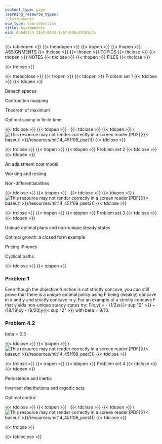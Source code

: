 ```yaml
---
content_type: page
learning_resource_types:
- Assignments
ocw_type: CourseSection
title: Assignments
uid: 6b6d54c4-31e2-03d3-1e67-836cd9281c3a
---
```


{{< tableopen >}}
{{< theadopen >}}
{{< tropen >}}
{{< thopen >}}
ASSIGNMENTS
{{< thclose >}}
{{< thopen >}}
TOPICS
{{< thclose >}}
{{< thopen >}}
NOTES
{{< thclose >}}
{{< thopen >}}
FILES
{{< thclose >}}

{{< trclose >}}

{{< theadclose >}}
{{< tropen >}}
{{< tdopen >}}
Problem set 1
{{< tdclose >}}
{{< tdopen >}}


Banach spaces

Contraction mapping

Theorem of maximum

Optimal saving in finite time


{{< tdclose >}}
{{< tdopen >}}
 
{{< tdclose >}}
{{< tdopen >}}
(![This resource may not render correctly in a screen reader.](/images/inacessible.gif)[PDF]({{< baseurl >}}/resources/mit14_451f09_pset1))
{{< tdclose >}}

{{< trclose >}}
{{< tropen >}}
{{< tdopen >}}
Problem set 2
{{< tdclose >}}
{{< tdopen >}}


An adjustment cost model

Working and resting

Non-differentiabilities


{{< tdclose >}}
{{< tdopen >}}
 
{{< tdclose >}}
{{< tdopen >}}
(![This resource may not render correctly in a screen reader.](/images/inacessible.gif)[PDF]({{< baseurl >}}/resources/mit14_451f09_pset2))
{{< tdclose >}}

{{< trclose >}}
{{< tropen >}}
{{< tdopen >}}
Problem set 3
{{< tdclose >}}
{{< tdopen >}}


Unique optimal plans and non-unique steady states

Optimal growth: a closed form example

Pricing iPhones

Cyclical paths


{{< tdclose >}}
{{< tdopen >}}


### Problem 1

Even though the objective function is not strictly concave, you can still prove that there is a unique optimal policy using F being (weakly) concave in x and y and strictly concave in y. For an example of a strictly concave F that yields non-unique steady states try: F(x,y) = - (1/2)x{{< sup "2" >}} + (18/19)xy - (9/20)y{{< sup "2" >}} with beta = 9/10.

### Problem 4.2

beta = 0.5


{{< tdclose >}}
{{< tdopen >}}
(![This resource may not render correctly in a screen reader.](/images/inacessible.gif)[PDF]({{< baseurl >}}/resources/mit14_451f09_pset3))
{{< tdclose >}}

{{< trclose >}}
{{< tropen >}}
{{< tdopen >}}
Problem set 4
{{< tdclose >}}
{{< tdopen >}}


Persistence and inertia

Invariant distributions and ergodic sets

Optimal control


{{< tdclose >}}
{{< tdopen >}}
 
{{< tdclose >}}
{{< tdopen >}}
(![This resource may not render correctly in a screen reader.](/images/inacessible.gif)[PDF]({{< baseurl >}}/resources/mit14_451f09_pset4))
{{< tdclose >}}

{{< trclose >}}

{{< tableclose >}}